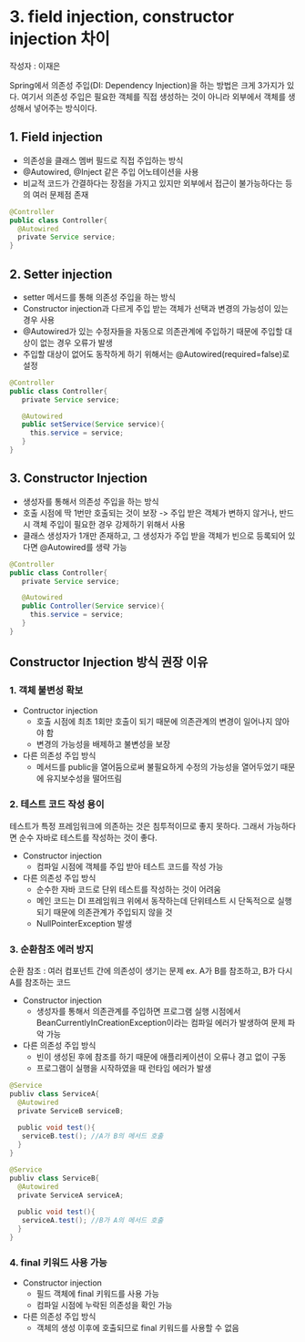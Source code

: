 # 3. field injection, constructor injection 차이
작성자 : 이재은

 Spring에서 의존성 주입(DI: Dependency Injection)을 하는 방법은 크게 3가지가 있다. 여기서 의존성 주입은 필요한 객체를 직접 생성하는 것이 아니라 외부에서 객체를 생성해서 넣어주는 방식이다. 

## 1. Field injection
- 의존성을 클래스 멤버 필드로 직접 주입하는 방식
- @Autowired, @Inject 같은 주입 어노테이션을 사용
- 비교적 코드가 간결하다는 장점을 가지고 있지만 외부에서 접근이 불가능하다는 등의 여러 문제점 존재
```Java
@Controller
public class Controller{
  @Autowired 
  private Service service;
}
```

## 2. Setter injection
- setter 메서드를 통해 의존성 주입을 하는 방식
- Constructor injection과 다르게 주입 받는 객체가 선택과 변경의 가능성이 있는 경우 사용
- @Autowired가 있는 수정자들을 자동으로 의존관계에 주입하기 때문에 주입할 대상이 없는 경우 오류가 발생
- 주입할 대상이 없어도 동작하게 하기 위해서는 @Autowired(required=false)로 설정
```Java
@Controller 
public class Controller{
   private Service service;

   @Autowired 
   public setService(Service service){
     this.service = service; 
   }
}
```

## 3. Constructor Injection
- 생성자를 통해서 의존성 주입을 하는 방식
- 호출 시점에 딱 1번만 호출되는 것이 보장 -> 주입 받은 객체가 변하지 않거나, 반드시 객체 주입이 필요한 경우 강제하기 위해서 사용
- 클래스 생성자가 1개만 존재하고, 그 생성자가 주입 받을 객체가 빈으로 등록되어 있다면 @Autowired를 생략 가능
```Java
@Controller 
public class Controller{
   private Service service;

   @Autowired 
   public Controller(Service service){
     this.service = service; 
   }
}
```

## Constructor Injection 방식 권장 이유
### 1. 객체 불변성 확보
- Contructor injection
  - 호출 시점에 최초 1회만 호출이 되기 때문에 의존관계의 변경이 일어나지 않아야 함
  - 변경의 가능성을 배제하고 불변성을 보장
- 다른 의존성 주입 방식
  - 메서드를 public을 열어둠으로써 불필요하게 수정의 가능성을 열어두었기 때문에 유지보수성을 떨어뜨림
    
### 2. 테스트 코드 작성 용이
테스트가 특정 프레임워크에 의존하는 것은 침투적이므로 좋지 못하다. 그래서 가능하다면 순수 자바로 테스트를 작성하는 것이 좋다.
- Constructor injection
  - 컴파일 시점에 객체를 주입 받아 테스트 코드를 작성 가능
- 다른 의존성 주입 방식
  - 순수한 자바 코드로 단위 테스트를 작성하는 것이 어려움
  - 메인 코드는 DI 프레임워크 위에서 동작하는데 단위테스트 시 단독적으로 실행되기 때문에 의존관계가 주입되지 않을 것
  - NullPointerException 발생
    

### 3. 순환참조 에러 방지
순환 참조 : 여러 컴포넌트 간에 의존성이 생기는 문제
ex. A가 B를 참조하고, B가 다시 A를 참조하는 코드
- Constructor injection
  - 생성자를 통해서 의존관계를 주입하면 프로그램 실행 시점에서 BeanCurrentlyInCreationException이라는 컴파일 에러가 발생하여 문제 파악 가능
- 다른 의존성 주입 방식
  - 빈이 생성된 후에 참조를 하기 때문에 애플리케이션이 오류나 경고 없이 구동
  - 프로그램이 실행을 시작하였을 때 런타임 에러가 발생
```Java
@Service
publiv class ServiceA{
  @Autowired
  private ServiceB serviceB;
 
  public void test(){
   serviceB.test(); //A가 B의 메서드 호출 
  }
}
```
```Java
@Service
publiv class ServiceB{
  @Autowired
  private ServiceA serviceA;
 
  public void test(){
   serviceA.test(); //B가 A의 메서드 호출 
  }
}
```

### 4. final 키워드 사용 가능
- Constructor injection
  - 필드 객체에 final 키워드를 사용 가능
  - 컴파일 시점에 누락된 의존성을 확인 가능
- 다른 의존성 주입 방식
  - 객체의 생성 이후에 호출되므로 final 키워드를 사용할 수 없음
